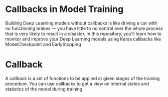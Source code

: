 # Callbacks in Model Training
Building Deep Learning models without callbacks is like driving a car with no functioning brakes — you have little to no control over the whole process that is very likely to result in a disaster. In this repository, you'll learn how to monitor and improve your Deep Learning models using Keras callbacks like ModelCheckpoint and EarlyStopping
# Callback
A callback is a set of functions to be applied at given stages of the training procedure. You can use callbacks to get a view on internal states and statistics of the model during training.
